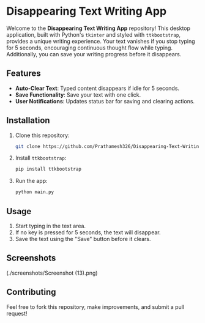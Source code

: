 
# Disappearing Text Writing App

Welcome to the **Disappearing Text Writing App** repository! This desktop application, built with Python's `tkinter` and styled with `ttkbootstrap`, provides a unique writing experience. Your text vanishes if you stop typing for 5 seconds, encouraging continuous thought flow while typing. Additionally, you can save your writing progress before it disappears.

## Features

- **Auto-Clear Text**: Typed content disappears if idle for 5 seconds.
- **Save Functionality**: Save your text with one click.
- **User Notifications**: Updates status bar for saving and clearing actions.

## Installation

1. Clone this repository:
    ```bash
    git clone https://github.com/Prathamesh326/Disappearing-Text-Writing-app.git
    ```
2. Install `ttkbootstrap`:
    ```bash
    pip install ttkbootstrap
    ```
3. Run the app:
    ```bash
    python main.py
    ```

## Usage

1. Start typing in the text area.
2. If no key is pressed for 5 seconds, the text will disappear.
3. Save the text using the "Save" button before it clears.

## Screenshots

(./screenshots/Screenshot (13).png)

## Contributing

Feel free to fork this repository, make improvements, and submit a pull request!
